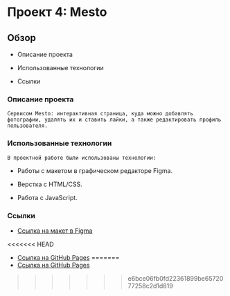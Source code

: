 # Проект 4: Mesto

## Обзор

* Описание проекта

* Использованные технологии

* Ссылки

### **Описание проекта**

    Cервисом Mesto: интерактивная страница, куда можно добавлять фотографии, удалять их и ставить лайки, а также редактировать профиль пользователя.

### **Использованные технологии**

    В проектной работе были использованы технологии:

* Работы с макетом в графическом редакторе Figma.

* Верстка с HTML/CSS.

* Работа с JavaScript.

### **Ссылки**

* [Ссылка на макет в Figma](https://www.figma.com/file/2cn9N9jSkmxD84oJik7xL7/JavaScript.-Sprint-4?node-id=0%3A1)

<<<<<<< HEAD
* [Ссылка на GitHub Pages](https://beotrix3.github.io/mesto/index.html)
=======
* [Ссылка на GitHub Pages](https://beotrix3.github.io/mesto/index.html)
>>>>>>> e6bce06fb0fd22361899be6572077258c2d1d819
